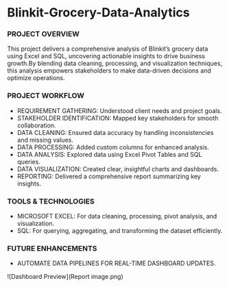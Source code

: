 # Blinkit-Grocery-Data-Analytics

### PROJECT OVERVIEW
This project delivers a comprehensive analysis of Blinkit’s grocery data using Excel and SQL, uncovering actionable insights to drive business growth.By blending data cleaning, processing, and visualization techniques, this analysis empowers stakeholders to make data-driven decisions and optimize operations.

### PROJECT WORKFLOW
- REQUIREMENT GATHERING: Understood client needs and project goals.  
- STAKEHOLDER IDENTIFICATION: Mapped key stakeholders for smooth collaboration.  
- DATA CLEANING: Ensured data accuracy by handling inconsistencies and missing values.  
- DATA PROCESSING: Added custom columns for enhanced analysis.  
- DATA ANALYSIS: Explored data using Excel Pivot Tables and SQL queries.  
- DATA VISUALIZATION: Created clear, insightful charts and dashboards.  
- REPORTING: Delivered a comprehensive report summarizing key insights.

### TOOLS & TECHNOLOGIES
- MICROSOFT EXCEL: For data cleaning, processing, pivot analysis, and visualization.
- SQL: For querying, aggregating, and transforming the dataset efficiently.

### FUTURE ENHANCEMENTS
- AUTOMATE DATA PIPELINES FOR REAL-TIME DASHBOARD UPDATES.  

![Dashboard Preview](Report image.png)
